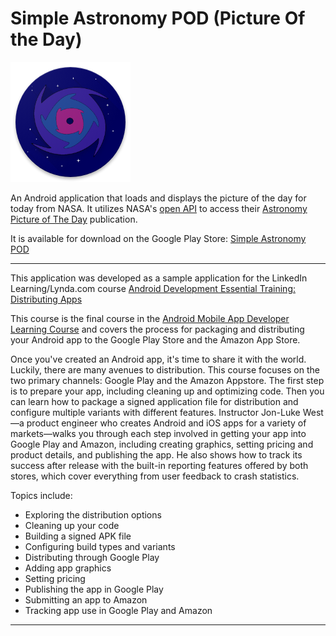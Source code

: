 # Simple Astronomy POD (Picture Of the Day)
![Simple Astronomy POD](https://github.com/jldubz/Simple-Astronomy-POD/blob/master/app/src/main/res/mipmap-xxxhdpi/ic_launcher_sapod.png "")


An Android application that loads and displays the picture of the day for today from NASA.  It utilizes NASA's [open API](https://api.nasa.gov/api.html) to access their [Astronomy Picture of The Day](https://apod.nasa.gov/apod/astropix.html) publication.

It is available for download on the Google Play Store: [Simple Astronomy POD](https://play.google.com/store/apps/details?id=com.sample.simpleastronomypod)

-----

This application was developed as a sample application for the LinkedIn Learning/Lynda.com course [Android Development Essential Training: Distributing Apps](https://www.lynda.com/course-tutorials/Android-Development-Essential-Training-Distributing-Apps/784296-2.html)

This course is the final course in the [Android Mobile App Developer Learning Course](https://www.lynda.com/learning-paths/Developer/become-an-android-mobile-app-developer) and covers the process for packaging and distributing your Android app to the Google Play Store and the Amazon App Store.

Once you've created an Android app, it's time to share it with the world. Luckily, there are many avenues to distribution. This course focuses on the two primary channels: Google Play and the Amazon Appstore. The first step is to prepare your app, including cleaning up and optimizing code. Then you can learn how to package a signed application file for distribution and configure multiple variants with different features. Instructor Jon-Luke West—a product engineer who creates Android and iOS apps for a variety of markets—walks you through each step involved in getting your app into Google Play and Amazon, including creating graphics, setting pricing and product details, and publishing the app. He also shows how to track its success after release with the built-in reporting features offered by both stores, which cover everything from user feedback to crash statistics.

Topics include:
* Exploring the distribution options
* Cleaning up your code
* Building a signed APK file
* Configuring build types and variants
* Distributing through Google Play
* Adding app graphics
* Setting pricing
* Publishing the app in Google Play
* Submitting an app to Amazon
* Tracking app use in Google Play and Amazon

-----

